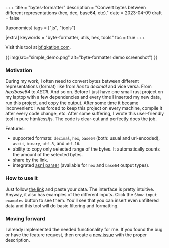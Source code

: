 +++
title = "bytes-formatter"
description = "Convert bytes between different representations (hex, dec, base64, etc)."
date = 2023-04-09
draft = false

[taxonomies]
tags = ["js", "tools"]

[extra]
keywords = "byte-formatter, utils, hex, tools"
toc = true
+++

Visit this tool at [bf.qkation.com](https://bf.qkation.com).

{{ img(src="simple_demo.png" alt="byte-formatter demo screenshot") }}

### Motivation

During my work, I often need to convert bytes between different representations (format) like from *hex* to *decimal* and vice versa. From *hex/base64* to *ASCII*. And so on. Before I just have one small rust project on my laptop with a few dependencies and every time I inserted my new data, run this project, and copy the output. After some time it became inconvenient: I was forced to keep this project on every machine, compile it after every code change, etc. After some suffering, I wrote this user-friendly tool in pure html/css/js. The code is clear-cut and perfectly does the job.

Features:

* supported formats: `decimal`, `hex`, `base64` (both: usual and url-encoded), `ascii`, `binary`, `utf-8`, and `utf-16`.
* ability to copy only selected range of the bytes. It automatically counts the amount of the selected bytes.
* share by the link.
* integrated [asn1 parser](https://asn1.qkation.com) (available for `hex` and `base64` output types).

### How to use it

Just follow [the link](https://bf.qkation.com/) and paste your data. The interface is pretty intuitive. Anyway, it also has examples of the different inputs. Click the `Show input examples` button to see them. You'll see that you can insert even unfiltered data and this tool will do basic filtering and formatting.

### Moving forward

I already implemented the needed functionality for me. If you found the bug or have the feature request, then create a [new issue](https://github.com/TheBestTvarynka/bytes-formatter/issues/new) with the proper description.